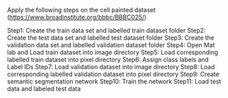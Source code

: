 Apply the following steps on the cell painted dataset (https://www.broadinstitute.org/bbbc/BBBC025/)

Step1: Create the train data set and labelled train dataset folder
Step2: Create the test data set and labelled test dataset folder
Step3: Create the validation data set and labelled validation dataset folder
Step4: Open Mat lab and Load train dataset into image directory
Step5: Load corresponding labelled train dataset into pixel directory
Step6: Assign class labels and Label IDs
Step7: Load validation dataset into image directory
Step8: Load corresponding labelled validation dataset into pixel directory
Step9: Create semantic segmentation network 
Step10: Train the network
Step11: Load test data and labeled test data
